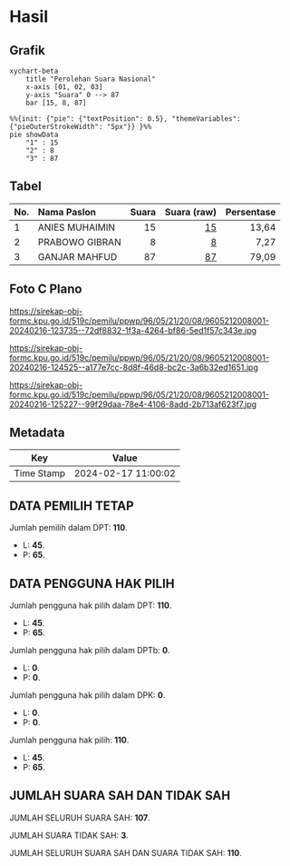 # Hasil

## Grafik

```mermaid
xychart-beta
    title "Perolehan Suara Nasional"
    x-axis [01, 02, 03]
    y-axis "Suara" 0 --> 87
    bar [15, 8, 87]
```

```mermaid
%%{init: {"pie": {"textPosition": 0.5}, "themeVariables": {"pieOuterStrokeWidth": "5px"}} }%%
pie showData
    "1" : 15
    "2" : 8
    "3" : 87
```

## Tabel

| No. | Nama Paslon    | Suara | Suara (raw) | Persentase |
|:--- |:-------------- | -----:| -----------:| ----------:|
| 1   | ANIES MUHAIMIN | 15    | [15][p-1]   | 13,64      |
| 2   | PRABOWO GIBRAN | 8     | [8][p-2]    | 7,27       |
| 3   | GANJAR MAHFUD  | 87    | [87][p-3]   | 79,09      |


[p-1]: https://github.com/gigit-pemilu/pemilu-2024/blob/main/pilpres/hitung-suara/sub/96-papua-barat-daya/sub/05-maybrat/sub/21-ayamaru-barat/sub/2008-sfaraka/sub/001-tps/sub/paslon-1.txt
[p-2]: https://github.com/gigit-pemilu/pemilu-2024/blob/main/pilpres/hitung-suara/sub/96-papua-barat-daya/sub/05-maybrat/sub/21-ayamaru-barat/sub/2008-sfaraka/sub/001-tps/sub/paslon-2.txt
[p-3]: https://github.com/gigit-pemilu/pemilu-2024/blob/main/pilpres/hitung-suara/sub/96-papua-barat-daya/sub/05-maybrat/sub/21-ayamaru-barat/sub/2008-sfaraka/sub/001-tps/sub/paslon-3.txt

## Foto C Plano

https://sirekap-obj-formc.kpu.go.id/519c/pemilu/ppwp/96/05/21/20/08/9605212008001-20240216-123735--72df8832-1f3a-4264-bf86-5ed1f57c343e.jpg

https://sirekap-obj-formc.kpu.go.id/519c/pemilu/ppwp/96/05/21/20/08/9605212008001-20240216-124525--a177e7cc-8d8f-46d8-bc2c-3a6b32ed1651.jpg

https://sirekap-obj-formc.kpu.go.id/519c/pemilu/ppwp/96/05/21/20/08/9605212008001-20240216-125227--99f29daa-78e4-4106-8add-2b713af623f7.jpg


## Metadata

| Key        | Value               |
| ---------- | ------------------- |
| Time Stamp | 2024-02-17 11:00:02 |


## DATA PEMILIH TETAP

Jumlah pemilih dalam DPT: **110**.
 * L: **45**.
 * P: **65**.

## DATA PENGGUNA HAK PILIH

Jumlah pengguna hak pilih dalam DPT: **110**.
 * L: **45**.
 * P: **65**.

Jumlah pengguna hak pilih dalam DPTb: **0**.
 * L: **0**.
 * P: **0**.

Jumlah pengguna hak pilih dalam DPK: **0**.
 * L: **0**.
 * P: **0**.

Jumlah pengguna hak pilih: **110**.
 * L: **45**.
 * P: **65**.

## JUMLAH SUARA SAH DAN TIDAK SAH

JUMLAH SELURUH SUARA SAH: **107**.

JUMLAH SUARA TIDAK SAH: **3**.

JUMLAH SELURUH SUARA SAH DAN SUARA TIDAK SAH: **110**.


